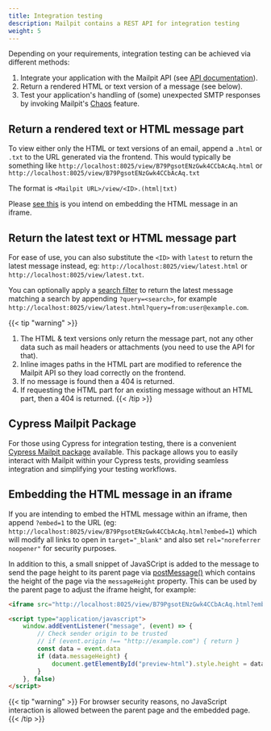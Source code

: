```yaml
---
title: Integration testing
description: Mailpit contains a REST API for integration testing
weight: 5
---
```


Depending on your requirements, integration testing can be achieved via different methods:

1. Integrate your application with the Mailpit API (see [API documentation](../api-v1/)).
2. Return a rendered HTML or text version of a message (see below).
3. Test your application's handling of (some) unexpected SMTP responses by invoking Mailpit's [Chaos](chaos/) feature.


## Return a rendered text or HTML message part

To view either only the HTML or text versions of an email, append a `.html` or `.txt` to the URL generated via the frontend. This would typically be something like 
`http://localhost:8025/view/B79PgsotENzGwk4CCbAcAq.html` or `http://localhost:8025/view/B79PgsotENzGwk4CCbAcAq.txt`

The format is `<Mailpit URL>/view/<ID>.(html|txt)`

Please [see this](#embedding-the-html-message-in-an-iframe) is you intend on embedding the HTML message in an iframe.


## Return the latest text or HTML message part

For ease of use, you can also substitute the `<ID>` with `latest` to return the latest message instead, eg: `http://localhost:8025/view/latest.html` or `http://localhost:8025/view/latest.txt`.

You can optionally apply a [search filter](../usage/search-filters/) to return the latest message matching a search by appending `?query=<search>`, for example `http://localhost:8025/view/latest.html?query=from:user@example.com`.

{{< tip "warning" >}}
1. The HTML & text versions only return the message part, not any other data such as mail headers or attachments (you need to use the API for that).
2. Inline images paths in the HTML part are modified to reference the Mailpit API so they load correctly on the frontend.
3. If no message is found then a 404 is returned.
4. If requesting the HTML part for an existing message without an HTML part, then a 404 is returned.
{{< /tip >}}


## Cypress Mailpit Package

For those using Cypress for integration testing, there is a convenient [Cypress Mailpit package](https://www.npmjs.com/package/cypress-mailpit) available. This package allows you to easily interact with Mailpit within your Cypress tests, providing seamless integration and simplifying your testing workflows.


## Embedding the HTML message in an iframe

If you are intending to embed the HTML message within an iframe, then append `?embed=1` to the URL (eg: `http://localhost:8025/view/B79PgsotENzGwk4CCbAcAq.html?embed=1`)
which will modify all links to open in `target="_blank"` and also set `rel="noreferrer noopener"` for security purposes.

In addition to this, a small snippet of JavaSCript is added to the message to send the page height to its parent page via [postMessage()](https://developer.mozilla.org/en-US/docs/Web/API/Window/postMessage) which contains the height of the page via the `messageHeight` property.
This can be used by the parent page to adjust the iframe height, for example:
```html
<iframe src="http://localhost:8025/view/B79PgsotENzGwk4CCbAcAq.html?embed=1" style="width: 100%" id="preview-html"></iframe>

<script type="application/javascript">
	window.addEventListener("message", (event) => {
		// Check sender origin to be trusted
		// if (event.origin !== "http://example.com") { return }
		const data = event.data
		if (data.messageHeight) {
			document.getElementById("preview-html").style.height = data.messageHeight + 50 + "px"
		}
	}, false)
</script>
```

{{< tip "warning" >}}
For browser security reasons, no JavaScript interaction is allowed between the parent page and the embedded page.
{{< /tip >}}
